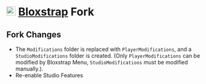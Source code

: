 # <img src="https://github.com/pizzaboxer/bloxstrap/raw/main/Images/Bloxstrap.png" width="24"/> [Bloxstrap](https://github.com/pizzaboxer/bloxstrap) Fork

## Fork Changes
* The `Modifications` folder is replaced with `PlayerModifications`, and a `StudioModifications` folder is created. (Only `PlayerModifications` can be modified by Bloxstrap Menu, `StudioModifications` must be modified manually.).
* Re-enable Studio Features
